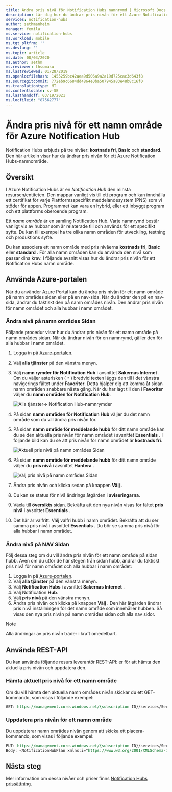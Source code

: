 ```yaml
---
title: Ändra pris nivå för Notification Hubs namnrymd | Microsoft Docs
description: Lär dig hur du ändrar pris nivån för ett Azure Notification Hubs-namnområde.
services: notification-hubs
author: sethmanheim
manager: femila
ms.service: notification-hubs
ms.workload: mobile
ms.tgt_pltfrm: ''
ms.devlang: ''
ms.topic: article
ms.date: 08/03/2020
ms.author: sethm
ms.reviewer: thsomasu
ms.lastreviewed: 01/28/2019
ms.openlocfilehash: 1455259bc42aea9d506a9a2a19d725cac3d643f8
ms.sourcegitcommit: 772eb9c6684dd4864e0ba507945a83e48b8c16f0
ms.translationtype: MT
ms.contentlocale: sv-SE
ms.lasthandoff: 03/19/2021
ms.locfileid: "87562777"
---
```

# <a name="change-pricing-tier-of-an-azure-notification-hubs-namespace"></a>Ändra pris nivå för ett namn område för Azure Notification Hub

Notification Hubs erbjuds på tre nivåer: **kostnads fri**, **Basic** och **standard**. Den här artikeln visar hur du ändrar pris nivån för ett Azure Notification Hubs-namnområde.

## <a name="overview"></a>Översikt

I Azure Notification Hubs är en *Notification Hub* den minsta resursen/entiteten. Den mappar vanligt vis till ett program och kan innehålla ett certifikat för varje Plattformsspecifikt meddelandesystem (PNS) som vi stöder för appen. Programmet kan vara en hybrid, eller ett inbyggt program och ett plattforms oberoende program.

Ett *namn område* är en samling Notification Hub. Varje namnrymd består vanligt vis av hubbar som är relaterade till och används för ett specifikt syfte. Du kan till exempel ha tre olika namn områden för utveckling, testning och produktions syfte.

Du kan associera ett namn område med pris nivåerna **kostnads fri**, **Basic** eller **standard** . För alla namn områden kan du använda den nivå som passar dina krav. I följande avsnitt visas hur du ändrar pris nivån för ett Notification Hubs namn område.

## <a name="use-azure-portal"></a>Använda Azure-portalen

När du använder Azure Portal kan du ändra pris nivån för ett namn område på namn områdes sidan eller på en nav-sida. När du ändrar den på en nav-sida, ändrar du faktiskt den på namn områdes nivån. Den ändrar pris nivån för namn området och alla hubbar i namn området.

### <a name="change-tier-on-the-namespace-page"></a>Ändra nivå på namn områdes Sidan

Följande procedur visar hur du ändrar pris nivån för ett namn område på namn områdes sidan. När du ändrar nivån för en namnrymd, gäller den för alla hubbar i namn området.

1. Logga in på [Azure-portalen](https://portal.azure.com).
2. Välj **alla tjänster** på den vänstra menyn.
3. Välj **namn rymder för Notification Hub** i avsnittet **Sakernas Internet** . Om du väljer asterisken ( `*` ) bredvid texten läggs den till i det vänstra navigerings fältet under **Favoriter**. Detta hjälper dig att komma åt sidan namn områden snabbare nästa gång. När du har lagt till den i **Favoriter** väljer du **namn områden för Notification Hub**.

    ![Alla tjänster-> Notification Hub-namnrymder](./media/change-pricing-tier/all-services-nhub.png)

4. På sidan **namn områden för Notification Hub** väljer du det namn område som du vill ändra pris nivån för.
5. På sidan **namn område för meddelande hubb** för ditt namn område kan du se den aktuella pris nivån för namn området i avsnittet **Essentials** . I följande bild kan du se att pris nivån för namn området är **kostnads fri**.

    ![Aktuell pris nivå på namn områdes Sidan](./media/change-pricing-tier/pricing-tier-before.png)

6. På sidan **namn område för meddelande hubb** för ditt namn område väljer du **pris nivå** i avsnittet **Hantera** .

    ![Välj pris nivå på namn områdes Sidan](./media/change-pricing-tier/namespace-select-pricing-menu.png)

7. Ändra pris nivån och klicka sedan på knappen **Välj** .
8. Du kan se status för nivå ändrings åtgärden i **aviseringarna**.
9. Växla till **översikts** sidan. Bekräfta att den nya nivån visas för fältet **pris nivå** i avsnittet **Essentials** .
10. Det här är valfritt. Välj valfri hubb i namn området. Bekräfta att du ser samma pris nivå i avsnittet **Essentials** . Du bör se samma pris nivå för alla hubbar i namn området.

### <a name="change-tier-on-the-hub-page"></a>Ändra nivå på NAV Sidan

Följ dessa steg om du vill ändra pris nivån för ett namn område på sidan hubb. Även om du utför de här stegen från sidan hubb, ändrar du faktiskt pris nivå för namn området och alla hubbar i namn området:

1. Logga in på [Azure-portalen](https://portal.azure.com).
2. Välj **alla tjänster** på den vänstra menyn.
3. Välj **Notification Hubs** i avsnittet **Sakernas Internet** .
4. Välj Notification **Hub**.
5. Välj **pris nivå** på den vänstra menyn.
6. Ändra pris nivån och klicka på knappen **Välj** . Den här åtgärden ändrar pris nivå inställningen för det namn område som innehåller hubben. Så visas den nya pris nivån på namn områdes sidan och alla nav sidor.

> [!NOTE]
> Alla ändringar av pris nivån träder i kraft omedelbart.

## <a name="use-rest-api"></a>Använda REST-API

Du kan använda följande resurs leverantör REST-API: er för att hämta den aktuella pris nivån och uppdatera den.

### <a name="get-current-pricing-tier-for-a-namespace"></a>Hämta aktuell pris nivå för ett namn område

Om du vill hämta den aktuella namn områdes nivån skickar du ett GET-kommando, som visas i följande exempel:

```REST
GET: https://management.core.windows.net/{subscription ID}/services/ServiceBus/Namespaces/{namespace name}/notificationhubplan
```

### <a name="update-pricing-tier-for-a-namespace"></a>Uppdatera pris nivån för ett namn område

Du uppdaterar namn områdes nivån genom att skicka ett placera-kommando, som visas i följande exempel:

```REST
PUT: https://management.core.windows.net/{subscription ID}/services/ServiceBus/Namespaces/{namespace name}/notificationhubplan
Body: <NotificationHubPlan xmlns:i="https://www.w3.org/2001/XMLSchema-instance" xmlns="http://schemas.microsoft.com/netservices/2010/10/servicebus/connect"><SKU>Standard</SKU></NotificationHubPlan>
```

## <a name="next-steps"></a>Nästa steg

Mer information om dessa nivåer och priser finns [Notification Hubs prissättning](https://azure.microsoft.com/pricing/details/notification-hubs/).
